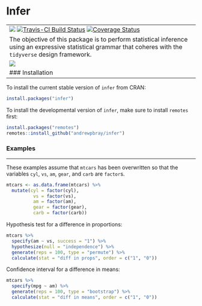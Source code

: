 
Infer
=====

<table>
<colgroup>
<col width="100%" />
</colgroup>
<tbody>
<tr class="odd">
<td><a href="http://cran.rstudio.com/web/packages/infer/index.html"><img src="http://cranlogs.r-pkg.org/badges/infer" /></a> <a href="https://travis-ci.org/andrewpbray/infer"><img src="https://travis-ci.org/andrewpbray/infer.svg?branch=master" alt="Travis-CI Build Status" /></a> <a href="https://codecov.io/github/andrewpbray/infer/?branch=master"><img src="https://img.shields.io/codecov/c/github/andrewpbray/infer//master.svg" alt="Coverage Status" /></a></td>
</tr>
<tr class="even">
<td>The objective of this package is to perform statistical inference using an expressive statistical grammar that coheres with the <code>tidyverse</code> design framework.</td>
</tr>
<tr class="odd">
<td><img src="https://raw.githubusercontent.com/andrewpbray/infer/master/figs/ht-diagram.png" /></td>
</tr>
<tr class="even">
<td>### Installation</td>
</tr>
</tbody>
</table>

To install the current stable version of `infer` from CRAN:

``` r
install.packages("infer")
```

To install the developmental version of `infer`, make sure to install `remotes` first:

``` r
install.packages("remotes")
remotes::install_github("andrewpbray/infer")
```

### Examples

------------------------------------------------------------------------

These examples assume that `mtcars` has been overwritten so that the variables `cyl`, `vs`, `am`, `gear`, and `carb` are `factor`s.

``` r
mtcars <- as.data.frame(mtcars) %>%
  mutate(cyl = factor(cyl),
          vs = factor(vs),
          am = factor(am),
          gear = factor(gear),
          carb = factor(carb))
```

Hypothesis test for a difference in proportions:

``` r
mtcars %>%
  specify(am ~ vs, success = "1") %>%
  hypothesize(null = "independence") %>%
  generate(reps = 100, type = "permute") %>%
  calculate(stat = "diff in props", order = c("1", "0"))
```

Confidence interval for a difference in means:

``` r
mtcars %>%
  specify(mpg ~ am) %>%
  generate(reps = 100, type = "bootstrap") %>%
  calculate(stat = "diff in means", order = c("1", "0"))
```
